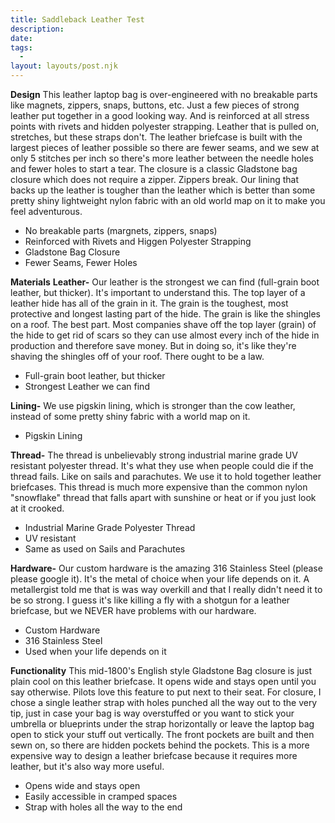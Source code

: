 ```yaml
---
title: Saddleback Leather Test
description: 
date: 
tags:
  - 
layout: layouts/post.njk
---
```


**Design**
This leather laptop bag is over-engineered with no breakable parts like magnets, zippers, snaps, buttons, etc. Just a few pieces of strong leather put together in a good looking way. And is reinforced at all stress points with rivets and hidden polyester strapping. Leather that is pulled on, stretches, but these straps don't. The leather briefcase is built with the largest pieces of leather possible so there are fewer seams, and we sew at only 5 stitches per inch so there's more leather between the needle holes and fewer holes to start a tear. The closure is a classic Gladstone bag closure which does not require a zipper. Zippers break. Our lining that backs up the leather is tougher than the leather which is better than some pretty shiny lightweight nylon fabric with an old world map on it to make you feel adventurous.  

- No breakable parts (margnets, zippers, snaps)
- Reinforced with Rivets and Higgen Polyester Strapping
- Gladstone Bag Closure
- Fewer Seams, Fewer Holes

**Materials**
**Leather-** Our leather is the strongest we can find (full-grain boot leather, but thicker). It's important to understand this. The top layer of a leather hide has all of the grain in it. The grain is the toughest, most protective and longest lasting part of the hide. The grain is like the shingles on a roof. The best part. Most companies shave off the top layer (grain) of the hide to get rid of scars so they can use almost every inch of the hide in production and therefore save money. But in doing so, it's like they're shaving the shingles off of your roof. There ought to be a law.

- Full-grain boot leather, but thicker
- Strongest Leather we can find

**Lining-** We use pigskin lining, which is stronger than the cow leather, instead of some pretty shiny fabric with a world map on it. 

- Pigskin Lining

**Thread-** The thread is unbelievably strong industrial marine grade UV resistant polyester thread. It's what they use when people could die if the thread fails. Like on sails and parachutes. We use it to hold together leather briefcases. This thread is much more expensive than the common nylon "snowflake" thread that falls apart with sunshine or heat or if you just look at it crooked.

- Industrial Marine Grade Polyester Thread
- UV resistant
- Same as used on Sails and Parachutes

**Hardware-** Our custom hardware is the amazing 316 Stainless Steel (please please google it). It's the metal of choice when your life depends on it. A metallergist told me that is was way overkill and that I really didn't need it to be so strong. I guess it's like killing a fly with a shotgun for a leather briefcase, but we NEVER have problems with our hardware. 

- Custom Hardware
- 316 Stainless Steel
- Used when your life depends on it

**Functionality**
This mid-1800's English style Gladstone Bag closure is just plain cool on this leather briefcase. It opens wide and stays open until you say otherwise. Pilots love this feature to put next to their seat. For closure, I chose a single leather strap with holes punched all the way out to the very tip, just in case your bag is way overstuffed or you want to stick your umbrella or blueprints under the strap horizontally or leave the laptop bag open to stick your stuff out vertically. The front pockets are built and then sewn on, so there are hidden pockets behind the pockets. This is a more expensive way to design a leather briefcase because it requires more leather, but it's also way more useful. 

- Opens wide and stays open
- Easily accessible in cramped spaces
- Strap with holes all the way to the end
